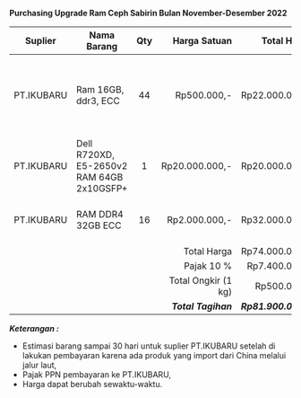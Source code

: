**Purchasing Upgrade Ram Ceph Sabirin Bulan November-Desember 2022**

| Suplier    | Nama Barang                               | Qty |        Harga Satuan |          Total Harga | Keterangan                                               |
| ---------- | ----------------------------------------- | :-: | ------------------: | -------------------: | -------------------------------------------------------- |
| PT.IKUBARU | Ram 16GB, ddr3, ECC                       | 44  |         Rp500.000,- |       Rp22.000.000,- | Mengganti RAM Ceph 4 Node menjadi 160GB per Node Storage |
| PT.IKUBARU | Dell R720XD, E5-2650v2 RAM 64GB 2x10GSFP+ |  1  |      Rp20.000.000,- |       Rp20.000.000,- | Spare Node Ceph 24 Disk                                  |
| PT.IKUBARU | RAM DDR4 32GB ECC                         | 16  |       Rp2.000.000,- |       Rp32.000.000,- | Menambah Ram Compute SS Sabirin                          |
|            |                                           |     |         Total Harga |       Rp74.000.000,- |                                                          |
|            |                                           |     |         Pajak  10 % |        Rp7.400.000,- |                                                          |
|            |                                           |     | Total Ongkir (1 kg) |          Rp500.000,- |                                                          |
|            |                                           |     | ***Total Tagihan*** | ***Rp81.900.000,-*** |                                                          |



***Keterangan :***
- Estimasi barang sampai 30 hari untuk suplier PT.IKUBARU setelah di lakukan pembayaran karena ada produk yang import dari China melalui jalur laut,
- Pajak PPN pembayaran ke PT.IKUBARU,
- Harga dapat berubah sewaktu-waktu.
